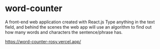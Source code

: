 # word-counter
A front-end web application created with React.js
Type anything in the text field, and behind the scenes the web app
will use an algorithm to find out how many words and characters the sentence/phrase has.

https://word-counter-rosy.vercel.app/
